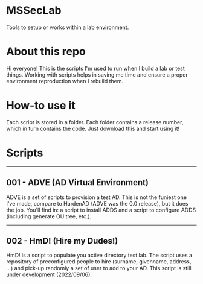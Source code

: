 # MSSecLab
Tools to setup or works within a lab environment.

# About this repo
Hi everyone! This is the scripts I'm used to run when I build a lab or test things. 
Working with scripts helps in saving me time and ensure a proper environment reproduction when I rebuild them.

# How-to use it
Each script is stored in a folder. Each folder contains a release number, which in turn contains the code. Just download  this and start using it!

# Scripts
-----------------------------------
001 - ADVE (AD Virtual Environment)
-----------------------------------
 ADVE is a set of scripts to provision a test AD. 
 This is not the funiest one I've made, compare to HardenAD (ADVE was the 0.0 release), but it does the job.
 You'll find in: a script to install ADDS and a script to configure ADDS (including generate OU tree, etc.).

---------------------------
002 - HmD! (Hire my Dudes!)
---------------------------
 HmD! is a script to populate you active directory test lab.
 The script uses a repository of preconfigured people to hire (surname, givenname, address, ...) and pick-up randomly a set of user to add to your AD.
 This script is still under development (2022/09/06).
